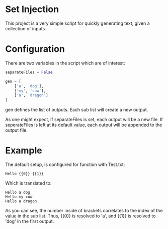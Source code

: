 # Set Injection

This project is a very simple script for quickly generating text, given a collection of inputs.

# Configuration

There are two variables in the script which are of interest:
````python
separateFiles = False

gen = [
    ['a', 'dog'],
    ['my', 'cow'],
    ['a', 'dragon']
]
````

gen defines the list of outputs. Each sub list will create a new output.

As one might expect, if separateFiles is set, each output will be a new file. If seperateFiles is left at its default value, each output will be appended to the output file.

# Example

The default setup, is configured for function with Test.txt:
````
Hello {{0}} {{1}}
````

Which is translated to:
````
Hello a dog
Hello my cow
Hello a dragon
````

As you can see, the number inside of brackets correlates to the index of the value in the sub list. Thus, {{0}} is resolved to 'a', and {{1}} is resolved to 'dog' in the first output.
